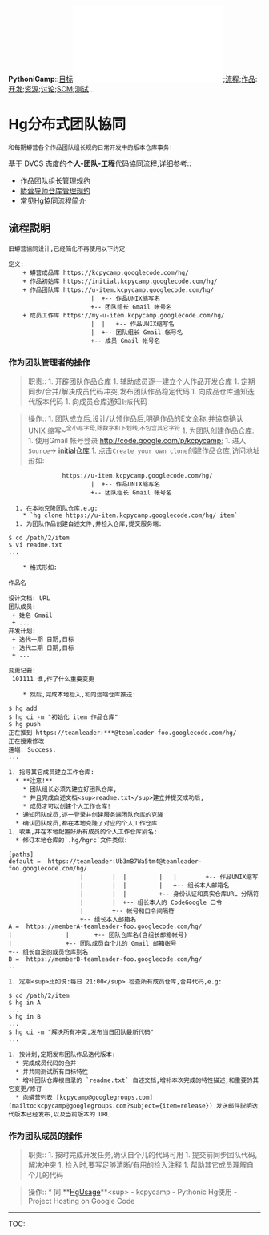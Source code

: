 **PythoniCamp**::[目标](GoalPythoniCamp.md)![参与](HowtoJoin.md);[流程](KcPyCampFlow.md);[作品](PythoniCampItems.md):[开发](HowtoDevelop.md);[资源](PythonicRes.md);[讨论](HowtoDiscuss.md);[SCM](HowtoScm.md);[测试](HowtoTesting.md)...



# Hg分布式团队協同 #
`和每期蟒营各个作品团队组长规约日常开发中的版本仓库事务!`

基于 DVCS 态度的**个人-团队-工程**代码協同流程,详细参考::
  * [作品团队组长管理规约](HgTeaMana.md)
  * [蟒营导师仓库管理规约](HgCampMana.md)
  * [常见Hg協同流程简介](HgFlows.md)

## 流程説明 ##
`旧蟒营協同设计,已经简化不再使用以下约定`

```
定义:
    + 蟒营成品库 https://kcpycamp.googlecode.com/hg/
    + 作品初始库 https://initial.kcpycamp.googlecode.com/hg/
    + 作品团队库 https://u-item.kcpycamp.googlecode.com/hg/
                       |  +-- 作品UNIX缩写名
                       +-- 团队组长 Gmail 帐号名
    + 成员工作库 https://my-u-item.kcpycamp.googlecode.com/hg/
                       |  |   +-- 作品UNIX缩写名
                       |  +-- 团队组长 Gmail 帐号名
                       +-- 成员 Gmail 帐号名
```

### 作为团队管理者的操作 ###
> 职责::
    1. 开辟团队作品仓库
    1. 辅助成员逐一建立个人作品开发仓库
    1. 定期同步/合并/解决成员代码冲突,发布团队作品稳定代码
    1. 向成品仓库通知迭代版本代码
    1. 向成员仓库通知`封版`代码


> 操作::
    1. 团队成立后,设计/认领作品后,明确作品的E文全称,并協商确认 UNIX 缩写~<sup>全小写字母,除数字和下划线,不包含其它字符</sup>
    1. 为团队创建作品仓库:
      1. 使用Gmail 帐号登录 http://code.google.com/p/kcpycamp;
      1. 进入 `Source`-> [initial仓库](http://code.google.com/p/kcpycamp/source/checkout?repo=initial)
      1. 点击`Create your own clone`创建作品仓库,访问地址形如:
```
               https://u-item.kcpycamp.googlecode.com/hg/
                       |  +-- 作品UNIX缩写名
                       +-- 团队组长 Gmail 帐号名
```
      1. 在本地克隆团队仓库.e.g:
        * `hg clone https://u-item.kcpycamp.googlecode.com/hg/ item`
      1. 为团队作品创建自述文件,并检入仓库,提交服务端:
```
$ cd /path/2/item
$ vi readme.txt
...
```
        * 格式形如:
```
作品名

设计文档: URL
团队成员:
 + 姓名 Gmail
 + ...
开发计划:
 + 迭代一期 日期,目标
 + 迭代二期 日期,目标
 + ...

变更记要:
 101111 谁,作了什么重要变更
```
        * 然后,完成本地检入,和向远端仓库推送:
```
$ hg add
$ hg ci -m "初始化 item 作品仓库"
$ hg push
正在推到 https://teamleader:***@teamleader-foo.googlecode.com/hg/
正在搜索修改
遠端: Success.
...
```
    1. 指导其它成员建立工作仓库:
      * **注意!**
        * 团队组长必须先建立好团队仓库,
        * 并且完成自述文档<sup>readme.txt</sup>建立并提交成功后,
        * 成员才可以创建个人工作仓库!
      * 通知团队成员,逐一登录并创建服务端团队仓库的克隆
      * 确认团队成员,都在本地克隆了对应的个人工作仓库
    1. 收集,并在本地配置好所有成员的个人工作仓库别名:
      * 修订本地仓库的`.hg/hgrc`文件类似:
```
[paths]
default =  https://teamleader:Ub3mB7Wa5tm4@teamleader-foo.googlecode.com/hg/
                    |        |  |         |   |        +-- 作品UNIX缩写
                    |        |  |         |   +-- 组长本人邮箱名
                    |        |  |         +-- 身份认证和真实仓库URL 分隔符
                    |        |  +-- 组长本人的 CodeGoogle 口令
                    |        +-- 帐号和口令间隔符
                    +-- 组长本人邮箱名
A =  https://memberA-teamleader-foo.googlecode.com/hg/
|               |       +-- 团队仓库名(含组长邮箱帐号)
|               +-- 团队成员自个儿的 Gmail 邮箱帐号
+-- 组长自定的成员仓库别名
B =  https://memberB-teamleader-foo.googlecode.com/hg/
..
```
    1. 定期<sup>比如说:每日 21:00</sup> 检查所有成员仓库,合并代码,e.g:
```
$ cd /path/2/item
$ hg in A
...
$ hg in B
...
$ hg ci -m "解决所有冲突,发布当日团队最新代码"
...
```
    1. 按计划,定期发布团队作品迭代版本:
      * 完成成员代码的合并
      * 并共同测试所有目标特性
      * 增补团队仓库根目录的 `readme.txt` 自述文档,增补本次完成的特性描述,和重要的其它变更/修订
      * 向蟒营列表 [kcpycamp@googlegroups.com](mailto:kcpycamp@googlegroups.com?subject={item=release}) 发送邮件説明迭代版本已经发布,以及当前版本的 URL


### 作为团队成员的操作 ###
> 职责::
    1. 按时完成开发任务,确认自个儿的代码可用
    1. 提交前同步团队代码,解决冲突
    1. 检入时,要写足够清晰/有用的检入注释
    1. 帮助其它成员理解自个儿的代码


> 操作::
    * 同 **[HgUsage](http://code.google.com/p/kcpycamp/wiki/HgUsage#%E6%97%A5%E5%B8%B8%E4%BD%BF%E7%94%A8:)**<sup> - kcpycamp - Pythonic Hg使用 - Project Hosting on Google Code</sup>








---

TOC: 
